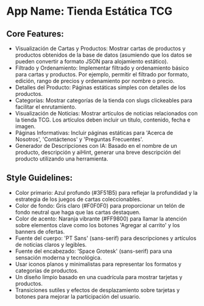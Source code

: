 # **App Name**: Tienda Estática TCG

## Core Features:

- Visualización de Cartas y Productos: Mostrar cartas de productos y productos obtenidos de la base de datos (asumiendo que los datos se pueden convertir a formato JSON para alojamiento estático).
- Filtrado y Ordenamiento: Implementar filtrado y ordenamiento básico para cartas y productos. Por ejemplo, permitir el filtrado por formato, edición, rango de precios y ordenamiento por nombre o precio.
- Detalles del Producto: Páginas estáticas simples con detalles de los productos.
- Categorías: Mostrar categorías de la tienda con slugs clickeables para facilitar el enrutamiento.
- Visualización de Noticias: Mostrar artículos de noticias relacionados con la tienda TCG. Los artículos deben incluir un título, contenido, fecha e imagen.
- Páginas Informativas: Incluir páginas estáticas para 'Acerca de Nosotros', 'Contáctenos' y 'Preguntas Frecuentes'.
- Generador de Descripciones con IA: Basado en el nombre de un producto, descripción y aiHint, generar una breve descripción del producto utilizando una herramienta.

## Style Guidelines:

- Color primario: Azul profundo (#3F51B5) para reflejar la profundidad y la estrategia de los juegos de cartas coleccionables.
- Color de fondo: Gris claro (#F0F0F0) para proporcionar un telón de fondo neutral que haga que las cartas destaquen.
- Color de acento: Naranja vibrante (#FF9800) para llamar la atención sobre elementos clave como los botones 'Agregar al carrito' y los banners de ofertas.
- Fuente del cuerpo: 'PT Sans' (sans-serif) para descripciones y artículos de noticias claros y legibles.
- Fuente del encabezado: 'Space Grotesk' (sans-serif) para una sensación moderna y tecnológica.
- Usar iconos planos y minimalistas para representar los formatos y categorías de productos.
- Un diseño limpio basado en una cuadrícula para mostrar tarjetas y productos.
- Transiciones sutiles y efectos de desplazamiento sobre tarjetas y botones para mejorar la participación del usuario.